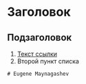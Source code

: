 # Заголовок

## Подзаголовок

1. [Текст ссылки](цель_ссылки)
1. Второй пункт списка

`# Eugene Maynagashev`